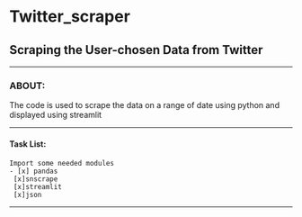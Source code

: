 # Twitter_scraper
## Scraping the User-chosen Data from Twitter
----
### ABOUT:
   The code is used to scrape the data on a range of date using python and displayed using streamlit
***
#### Task List:
    Import some needed modules
    - [x] pandas
     [x]snscrape
     [x]streamlit
     [x]json
 ---

